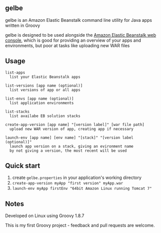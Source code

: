 ## gelbe
gelbe is an Amazon Elastic Beanstalk command line utility for Java apps written in Groovy

gelbe is designed to be used alongside the [Amazon Elastic Beanstalk web console](https://console.aws.amazon.com/elasticbeanstalk), which is good for providing an overview of your apps and environments, but poor at tasks like uploading new WAR files

## Usage
    list-apps
      list your Elastic Beanstalk apps

    list-versions [app name (optional)]
      list versions of app or all apps

    list-envs [app name (optional)]
      list application environments

    list-stacks
      list availabe EB solution stacks

    create-app-version [app name] "[version label]" [war file path]
      upload new WAR version of app, creating app if necessary

    launch-env [app name] [env name] "[stack]" "[version label (optional)]"
      launch app version on a stack, giving an evironment name
      by not giving a version, the most recent will be used

## Quick start
1. create `gelbe.properties` in your application's working directory
2. `create-app-version myApp "first version" myApp.war`
3. `launch-env myApp firstEnv "64bit Amazon Linux running Tomcat 7"`

## Notes
Developed on Linux using Groovy 1.8.7

This is my first Groovy project - feedback and pull requests are welcome.